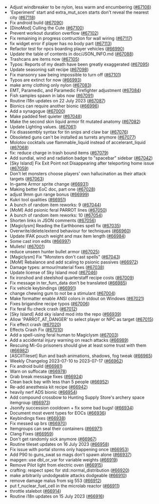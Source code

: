 * Adjust windbreaker to be nylon, less warm and encumbering ([#67108](https://github.com/CleverRaven/Cataclysm-DDA/pull/67108))
* 'Experiment' start and extra_mut_scen starts don't reveal the nearest city ([#67118](https://github.com/CleverRaven/Cataclysm-DDA/pull/67118))
* Fix android build ([#67090](https://github.com/CleverRaven/Cataclysm-DDA/pull/67090))
* [DinoMod] Culling the Cute ([#67100](https://github.com/CleverRaven/Cataclysm-DDA/pull/67100))
* Prevent workout duration overflow ([#67102](https://github.com/CleverRaven/Cataclysm-DDA/pull/67102))
* Fix remaining in progress contruction for wall wiring ([#67117](https://github.com/CleverRaven/Cataclysm-DDA/pull/67117))
* fix widget error if player has no body part ([#67113](https://github.com/CleverRaven/Cataclysm-DDA/pull/67113))
* Refactor test for npcs boarding player vehicles ([#66990](https://github.com/CleverRaven/Cataclysm-DDA/pull/66990))
* Update the table of contents in doc/JSON_INFO.md ([#67088](https://github.com/CleverRaven/Cataclysm-DDA/pull/67088))
* Trashcans are items now ([#67105](https://github.com/CleverRaven/Cataclysm-DDA/pull/67105))
* Typos: Reports of my death have been greatly exaggerated ([#67095](https://github.com/CleverRaven/Cataclysm-DDA/pull/67095))
* Update seasoning salt recipe  ([#67098](https://github.com/CleverRaven/Cataclysm-DDA/pull/67098))
* Fix mansonry saw being impossible to turn off ([#67101](https://github.com/CleverRaven/Cataclysm-DDA/pull/67101))
* Typos are extinct for now ([#66993](https://github.com/CleverRaven/Cataclysm-DDA/pull/66993))
* make army clothing only nylon ([#67083](https://github.com/CleverRaven/Cataclysm-DDA/pull/67083))
* EMT, Paramedic, and Paramedic Firefighter adjustment ([#67084](https://github.com/CleverRaven/Cataclysm-DDA/pull/67084))
* Fish samples spawn in labs now ([#67091](https://github.com/CleverRaven/Cataclysm-DDA/pull/67091))
* Routine i18n updates on 22 July 2023 ([#67087](https://github.com/CleverRaven/Cataclysm-DDA/pull/67087))
* Bionics can require another bionic ([#66996](https://github.com/CleverRaven/Cataclysm-DDA/pull/66996))
* Add a synagogue ([#67000](https://github.com/CleverRaven/Cataclysm-DDA/pull/67000))
* Make padded feet quieter ([#67048](https://github.com/CleverRaven/Cataclysm-DDA/pull/67048))
* Make the second skin liquid armor fit mutated anatomy ([#67082](https://github.com/CleverRaven/Cataclysm-DDA/pull/67082))
* Update Lighting values. ([#67061](https://github.com/CleverRaven/Cataclysm-DDA/pull/67061))
* Fix disassembly syntax for tin snips and claw bar ([#67076](https://github.com/CleverRaven/Cataclysm-DDA/pull/67076))
* Obsoleted guns can't be installed as turrets anymore ([#67077](https://github.com/CleverRaven/Cataclysm-DDA/pull/67077))
* Molotov cocktails use flammable_liquid instead of accelerant_liquid ([#67068](https://github.com/CleverRaven/Cataclysm-DDA/pull/67068))
* fix: reduce charge in trash bound items ([#67079](https://github.com/CleverRaven/Cataclysm-DDA/pull/67079))
* Add sundial, wind and radiation badge to "spacebar" sidebar ([#67042](https://github.com/CleverRaven/Cataclysm-DDA/pull/67042))
* [Sky Island] Fix Exit Point not Disappearing after teleporting home issue ([#67059](https://github.com/CleverRaven/Cataclysm-DDA/pull/67059))
* Don't let monsters choose players' own hallucination as their attack targets ([#67063](https://github.com/CleverRaven/Cataclysm-DDA/pull/67063))
* In-game Armor sprite change ([#66931](https://github.com/CleverRaven/Cataclysm-DDA/pull/66931))
* Making better EoC doc, part one ([#67028](https://github.com/CleverRaven/Cataclysm-DDA/pull/67028))
* adjust 9mm gun range bonus ([#66999](https://github.com/CleverRaven/Cataclysm-DDA/pull/66999))
* Kukri tool qualities ([#66951](https://github.com/CleverRaven/Cataclysm-DDA/pull/66951))
* A bunch of random item reworks: 9 ([#67044](https://github.com/CleverRaven/Cataclysm-DDA/pull/67044))
* [MoM] Add psionic feral PARROT lines ([#67050](https://github.com/CleverRaven/Cataclysm-DDA/pull/67050))
* A bunch of random item reworks: 10 ([#67054](https://github.com/CleverRaven/Cataclysm-DDA/pull/67054))
* Shorten links in JSON comments ([#67056](https://github.com/CleverRaven/Cataclysm-DDA/pull/67056))
* [Magiclysm] Reading the Earthbones spell fix ([#67035](https://github.com/CleverRaven/Cataclysm-DDA/pull/67035))
* Overwrite/delete/extend behaviour for techniques ([#66960](https://github.com/CleverRaven/Cataclysm-DDA/pull/66960))
* Update IFAK pouch weight and max item length ([#66984](https://github.com/CleverRaven/Cataclysm-DDA/pull/66984))
* Some cast iron edits ([#66997](https://github.com/CleverRaven/Cataclysm-DDA/pull/66997))
* Mullets! ([#67001](https://github.com/CleverRaven/Cataclysm-DDA/pull/67001))
* reduce unseen hunter bullet armor ([#67025](https://github.com/CleverRaven/Cataclysm-DDA/pull/67025))
* [Magiclysm] Fix "Monsters don't cast spells" ([#67043](https://github.com/CleverRaven/Cataclysm-DDA/pull/67043))
* [MoM] Rebalance and add scaling to psionic passives ([#66972](https://github.com/CleverRaven/Cataclysm-DDA/pull/66972))
* Damage types: armour/material fixes ([#67038](https://github.com/CleverRaven/Cataclysm-DDA/pull/67038))
* Update license of Sky Island mod ([#67046](https://github.com/CleverRaven/Cataclysm-DDA/pull/67046))
* fix ironshod and steelshod quarterstaff recipe costs ([#67009](https://github.com/CleverRaven/Cataclysm-DDA/pull/67009))
* Fix message in ter_furn_data don't be translated ([#66985](https://github.com/CleverRaven/Cataclysm-DDA/pull/66985))
* Fix vehicle keybindings ([#66991](https://github.com/CleverRaven/Cataclysm-DDA/pull/66991))
* change chewing gum to not be a stimulant ([#67004](https://github.com/CleverRaven/Cataclysm-DDA/pull/67004))
* Make formatter enable ANSI colors in stdout on Windows ([#67021](https://github.com/CleverRaven/Cataclysm-DDA/pull/67021))
* Fixes brigandine recipe typos ([#67006](https://github.com/CleverRaven/Cataclysm-DDA/pull/67006))
* Fix feral flu check crash ([#67012](https://github.com/CleverRaven/Cataclysm-DDA/pull/67012))
* [Sky Island] Add sky island mod into the repo ([#66939](https://github.com/CleverRaven/Cataclysm-DDA/pull/66939))
* Allow 'PARROT_AT_DANGER' to select player or NPC as target ([#67015](https://github.com/CleverRaven/Cataclysm-DDA/pull/67015))
* Fix effect crash ([#67020](https://github.com/CleverRaven/Cataclysm-DDA/pull/67020))
* Effects Crash Fix ([#67010](https://github.com/CleverRaven/Cataclysm-DDA/pull/67010))
* Add a spell-using feral human to Magiclysm ([#67003](https://github.com/CleverRaven/Cataclysm-DDA/pull/67003))
* Add a accidental injury warning on reach attacks ([#66989](https://github.com/CleverRaven/Cataclysm-DDA/pull/66989))
* Rescuing Mi-Go prisoners should give at least some trust with them ([#66982](https://github.com/CleverRaven/Cataclysm-DDA/pull/66982))
* [ASCIITileset] Run and bash animations, shadows, fog tweak ([#66965](https://github.com/CleverRaven/Cataclysm-DDA/pull/66965))
* Weekly Changelog 2023-07-10 to 2023-07-17 ([#66962](https://github.com/CleverRaven/Cataclysm-DDA/pull/66962))
* Fix android build ([#66981](https://github.com/CleverRaven/Cataclysm-DDA/pull/66981))
* Warn on suffocate ([#66978](https://github.com/CleverRaven/Cataclysm-DDA/pull/66978))
* Grab break message fixes ([#66924](https://github.com/CleverRaven/Cataclysm-DDA/pull/66924))
* Clean back bay with less than 5 people ([#66952](https://github.com/CleverRaven/Cataclysm-DDA/pull/66952))
* Re-add anesthesia kit recipe ([#66942](https://github.com/CleverRaven/Cataclysm-DDA/pull/66942))
* heavily nerf ADS bionic ([#66954](https://github.com/CleverRaven/Cataclysm-DDA/pull/66954))
* Add compound crossbow to Hunting Supply Store's archery space itemgroup ([#66973](https://github.com/CleverRaven/Cataclysm-DDA/pull/66973))
* Jsonify succession cooldown + fix some bad bugs! ([#66934](https://github.com/CleverRaven/Cataclysm-DDA/pull/66934))
* Document most event types for EOCs ([#66936](https://github.com/CleverRaven/Cataclysm-DDA/pull/66936))
* Keybindings fixes ([#66938](https://github.com/CleverRaven/Cataclysm-DDA/pull/66938))
* Fix messed up brs ([#66970](https://github.com/CleverRaven/Cataclysm-DDA/pull/66970))
* Itemgroups can seal their containers ([#66971](https://github.com/CleverRaven/Cataclysm-DDA/pull/66971))
* Clang Fixes ([#66959](https://github.com/CleverRaven/Cataclysm-DDA/pull/66959))
* Don't get randomly sick anymore ([#66967](https://github.com/CleverRaven/Cataclysm-DDA/pull/66967))
* Routine tileset updates on 16 July 2023 ([#66958](https://github.com/CleverRaven/Cataclysm-DDA/pull/66958))
* Fix issue with portal storms only happening once ([#66953](https://github.com/CleverRaven/Cataclysm-DDA/pull/66953))
* Add P90 to guns_swat so mags don't spawn alone ([#66937](https://github.com/CleverRaven/Cataclysm-DDA/pull/66937))
* mapgen: use dbl_or_var for variable weights ([#66919](https://github.com/CleverRaven/Cataclysm-DDA/pull/66919))
* Remove Pilot light from electric oven ([#66915](https://github.com/CleverRaven/Cataclysm-DDA/pull/66915))
* crafting: respect spec for std::normal_distribution ([#66920](https://github.com/CleverRaven/Cataclysm-DDA/pull/66920))
* make arbitrarily undodgeable attacks dodgeable ([#66910](https://github.com/CleverRaven/Cataclysm-DDA/pull/66910))
* remove damage malus from sig 553 ([#66912](https://github.com/CleverRaven/Cataclysm-DDA/pull/66912))
* put f_nuclear_fuel_cell in the microlab reactor ([#66911](https://github.com/CleverRaven/Cataclysm-DDA/pull/66911))
* throttle stalebot ([#66914](https://github.com/CleverRaven/Cataclysm-DDA/pull/66914))
* Routine i18n updates on 15 July 2023 ([#66916](https://github.com/CleverRaven/Cataclysm-DDA/pull/66916))

